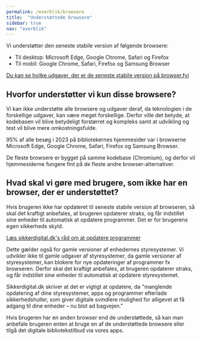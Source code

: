 ```yaml
---
permalink: /overblik/browsere
title:  "Understøttede browsere"
sidebar: true
nav: "overblik"
---
```


Vi understøtter den seneste stabile version af følgende browsere:
- Til desktop: Microsoft Edge, Google Chrome, Safari og Firefox
- Til mobil: Google Chrome, Safari, Firefox og Samsung Browser

[Du kan se hvilke udgaver, der er de seneste stabile version på browser.fyi](https://www.browsers.fyi/)

## Hvorfor understøtter vi kun disse browsere?
Vi kan ikke understøtte alle browsere og udgaver deraf, da teknologien i de forskellige udgaver, kan være meget forskellige. Derfor ville det betyde, at kodebasen vil blive betydeligt forstørret og kompleks samt at udvikling og test vil blive mere omkostningsfulde.

95% af alle besøg i 2023 på bibliotekernes hjemmesider var i browserne Microsoft Edge, Google Chrome, Safari, Firefox og Samsung Browser.

De fleste browsere er bygget på samme kodebase (Chromium), og derfor vil hjemmesiderne fungere fint på de fleste andre browser-alternativer.

## Hvad skal vi gøre med brugere, som ikke har en browser, der er understøttet?
Hvis brugeren ikke har opdateret til seneste stabile version af browseren, så skal det kraftigt anbefales, at brugeren opdaterer straks, og får indstillet sine enheder til automatisk at opdatere programmer. Det er for brugerens egen sikkerheds skyld.

[Læs sikkerdigital.dk's råd om at opdatere programmer](https://www.sikkerdigital.dk/borger/tekniske-setup/opdater-dine-programmer)

Dette gælder også for gamle versioner af enhedernes styresystemer. Vi udvikler ikke til gamle udgaver af styresystemer, da gamle versioner af styresystemer, kan blokere for nye opdateringer af programmer fx browseren. Derfor skal det kraftigt anbefales, at brugeren opdaterer straks, og får indstillet sine enheder til automatisk at opdatere styresystemet.

Sikkerdigital.dk skriver at det er vigtigt at opdatere, da "manglende opdatering af dine styresystemer, apps og programmer efterlade sikkerhedshuller, som giver digitale svindlere mulighed for alligevel at få adgang til dine enheder – nu blot ad bagvejen." 

Hvis brugeren har en anden browser end de understøttede, så kan man anbefale brugeren enten at bruge en af de understøttede browsere eller tilgå det digitale bibliotekstilbud via vores apps.
